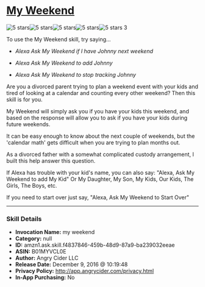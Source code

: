 # [My Weekend](http://alexa.amazon.com/#skills/amzn1.ask.skill.f4837846-459b-48d9-87a9-ba239032eeae)
![5 stars](../../images/ic_star_black_18dp_1x.png)![5 stars](../../images/ic_star_black_18dp_1x.png)![5 stars](../../images/ic_star_black_18dp_1x.png)![5 stars](../../images/ic_star_black_18dp_1x.png)![5 stars](../../images/ic_star_black_18dp_1x.png) 3

To use the My Weekend skill, try saying...

* *Alexa Ask My Weekend if I have Johnny next weekend*

* *Alexa Ask My Weekend to add Johnny*

* *Alexa Ask My Weekend to stop tracking Johnny*

Are you a divorced parent trying to plan a weekend event with your kids and tired of looking at a calendar and counting every other weekend? Then this skill is for you.

My Weekend will simply ask you if you have your kids this weekend, and based on the response will allow you to ask if you have your kids during future weekends.

It can be easy enough to know about the next couple of weekends, but the 'calendar math' gets difficult when you are trying to plan months out.

As a divorced father with a somewhat complicated custody arrangement, I built this help answer this question.

If Alexa has trouble with your kid's name, you can also say: "Alexa, Ask My Weekend to add My Kid"  Or My Daughter, My Son, My Kids, Our Kids, The Girls, The Boys, etc.

If you need to start over just say, "Alexa, Ask My Weekend to Start Over"

***

### Skill Details

* **Invocation Name:** my weekend
* **Category:** null
* **ID:** amzn1.ask.skill.f4837846-459b-48d9-87a9-ba239032eeae
* **ASIN:** B01MYVCL0E
* **Author:** Angry Cider LLC
* **Release Date:** December 9, 2016 @ 10:19:48
* **Privacy Policy:** http://app.angrycider.com/privacy.html
* **In-App Purchasing:** No
